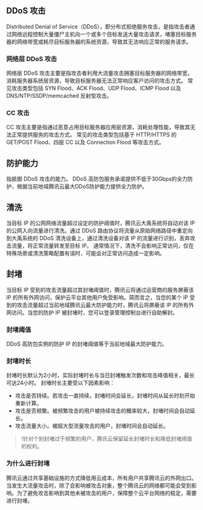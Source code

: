## DDoS 攻击
Distributed Denial of Service（DDoS），即分布式拒绝服务攻击，是指攻击者通过网络远程控制大量僵尸主机向一个或多个目标发送大量攻击请求，堵塞目标服务器的网络带宽或耗尽目标服务器的系统资源，导致其无法响应正常的服务请求。 
### 网络层 DDoS 攻击 
网络层 DDoS 攻击主要是指攻击者利用大流量攻击拥塞目标服务器的网络带宽，消耗服务器系统层资源，导致目标服务器无法正常响应客户访问的攻击方式。 
常见攻击类型包括 SYN Flood、ACK Flood、UDP Flood、ICMP Flood 以及 DNS/NTP/SSDP/memcached 反射型攻击。 
### CC 攻击 
CC 攻击主要是指通过恶意占用目标服务器应用层资源，消耗处理性能，导致其无法正常提供服务的攻击方式。 
常见的攻击类型包括基于 HTTP/HTTPS 的 GET/POST Flood、四层 CC 以及 Connection Flood 等攻击方式。

## 防护能力
指抵御 DDoS 攻击的能力。 DDoS 高防包服务承诺提供不低于30Gbps的全力防护，根据当前地域腾讯云最大DDoS防护能力提供全力防护。

## 清洗
当目标 IP 的公网网络流量超过设定的防护阈值时，腾讯云大禹系统将自动对该 IP 的公网入向流量进行清洗。通过 DDoS 路由协议将流量从原始网络路径中重定向到大禹系统的 DDoS 清洗设备上，通过清洗设备对该 IP 的流量进行识别，丢弃攻击流量，将正常流量转发至目标 IP。 
通常情况下，清洗不会影响正常访问，仅在特殊场景或清洗策略配置有误时，可能会对正常访问造成一定影响。 

## 封堵
当目标 IP 受到的攻击流量超过其封堵阈值时，腾讯云将通过运营商的服务屏蔽该 IP 的所有外网访问，保护云平台其他用户免受影响。简而言之，当您的某个 IP 受到的攻击流量超过当前地域腾讯云最大防护能力时，腾讯云将屏蔽该 IP 的所有外网访问。当您的防护 IP 被封堵时，您可以登录管理控制台进行自助解封。 
### 封堵阈值 
DDoS 高防包实例的防护 IP 的封堵阈值等于当前地域最大防护能力。 
### 封堵时长 
封堵时长默认为2小时，实际封堵时长与当日封堵触发次数和攻击峰值相关，最长可达24小时。 
封堵时长主要受以下因素影响： 
- 攻击是否持续。若攻击一直持续，封堵时间会延长，封堵时间从延长时刻开始重新计算。 
- 攻击是否频繁。被频繁攻击的用户被持续攻击的概率较大，封堵时间会自动延长。 
- 攻击流量大小。被超大型流量攻击的用户，封堵时间会自动延长。 

>!针对个别封堵过于频繁的用户，腾讯云保留延长封堵时长和降低封堵阈值的权利。 

### 为什么进行封堵 
腾讯云通过共享基础设施的方式降低用云成本，所有用户共享腾讯云的外网出口。当发生大流量攻击时，除了会影响被攻击对象，整个腾讯云的网络都可能会受到影响。为了避免攻击影响到其他未被攻击的用户，保障整个云平台网络的稳定，需要进行封堵。 


